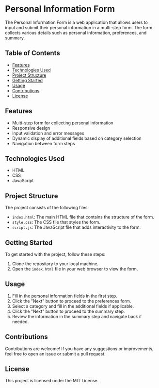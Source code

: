 # Personal Information Form

The Personal Information Form is a web application that allows users to input and submit their personal information in a multi-step form. The form collects various details such as personal information, preferences, and summary.

## Table of Contents

- [Features](#features)
- [Technologies Used](#technologies-used)
- [Project Structure](#project-structure)
- [Getting Started](#getting-started)
- [Usage](#usage)
- [Contributions](#contributions)
- [License](#license)

## Features

- Multi-step form for collecting personal information
- Responsive design
- Input validation and error messages
- Dynamic display of additional fields based on category selection
- Navigation between form steps

## Technologies Used

- HTML
- CSS
- JavaScript

## Project Structure

The project consists of the following files:

- `index.html`: The main HTML file that contains the structure of the form.
- `style.css`: The CSS file that styles the form.
- `script.js`: The JavaScript file that adds interactivity to the form.

## Getting Started

To get started with the project, follow these steps:

1. Clone the repository to your local machine.
2. Open the `index.html` file in your web browser to view the form.

## Usage

1. Fill in the personal information fields in the first step.
2. Click the "Next" button to proceed to the preferences form.
3. Select a category and fill in the additional fields if applicable.
4. Click the "Next" button to proceed to the summary step.
5. Review the information in the summary step and navigate back if needed.

## Contributions

Contributions are welcome! If you have any suggestions or improvements, feel free to open an issue or submit a pull request.

## License

This project is licensed under the MIT License.
